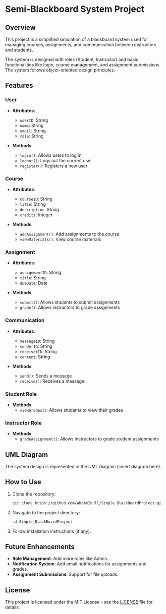 # Semi-Blackboard System Project

## Overview
This project is a simplified simulation of a blackboard system used for managing courses, assignments, and communication between instructors and students.

The system is designed with roles (Student, Instructor) and basic functionalities like login, course management, and assignment submissions. The system follows object-oriented design principles.

## Features

### User
- **Attributes**:
  - `userID`: String
  - `name`: String
  - `email`: String
  - `role`: String

- **Methods**:
  - `login()`: Allows users to log in
  - `logout()`: Logs out the current user
  - `register()`: Registers a new user

### Course
- **Attributes**:
  - `courseID`: String
  - `title`: String
  - `description`: String
  - `credits`: Integer

- **Methods**:
  - `addAssignment()`: Add assignments to the course
  - `viewMaterials()`: View course materials

### Assignment
- **Attributes**:
  - `assignmentID`: String
  - `title`: String
  - `dueDate`: Date

- **Methods**:
  - `submit()`: Allows students to submit assignments
  - `grade()`: Allows instructors to grade assignments

### Communication
- **Attributes**:
  - `messageID`: String
  - `senderID`: String
  - `receiverID`: String
  - `content`: String

- **Methods**:
  - `send()`: Sends a message
  - `receive()`: Receives a message

### Student Role
- **Methods**:
  - `viewGrades()`: Allows students to view their grades

### Instructor Role
- **Methods**:
  - `gradeAssignment()`: Allows instructors to grade student assignments

## UML Diagram
The system design is represented in the UML diagram (insert diagram here).

## How to Use
1. Clone the repository:
    ```bash
    git clone https://github.com/WhoAmInull/Simple_BlackBoardProject.git
    ```

2. Navigate to the project directory:
    ```bash
    cd Simple_BlackBoardProject
    ```

3. Follow installation instructions (if any).

## Future Enhancements
- **Role Management**: Add more roles like Admin.
- **Notification System**: Add email notifications for assignments and grades.
- **Assignment Submissions**: Support for file uploads.

## License
This project is licensed under the MIT License - see the [LICENSE](LICENSE) file for details.
